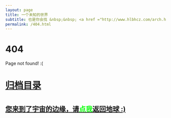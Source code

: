 ```yaml
---
layout: page
title: 一个未知的世界
subtitle: 也是你会找 &nbsp;&nbsp; <a href ="http://www.hlbhcz.com/arch.html">架构</a>&nbsp;&nbsp; <a href ="http://www.hlbhcz.com/life.html">生活故事</a>&nbsp;&nbsp; <a href ="http://www.hlbhcz.com/jvm.html">JVM</a>&nbsp;&nbsp; <a href ="http://www.hlbhcz.com/spring-boot.html">Spring Boot</a>&nbsp;&nbsp; <a href ="http://www.hlbhcz.com/spring-cloud.html">Spring Cloud</a>
permalink: /404.html
---
```


# 404

Page not found! :(

<h1><a href ="http://www.hlbhcz.com/archives.html">归档目录</a><h1>

<h2><a href="http://www.hlbhcz.com/archives.html">您来到了宇宙的边缘，请<span style="color:#00FF00">点我</span>返回地球 :)</a></h2>
